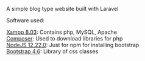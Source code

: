 A simple blog type website built with Laravel

Software used:

[Xampp 8.03](https://www.apachefriends.org/download.html): Contains php, MySQL, Apache<br/>
[Composer](https://getcomposer.org/download/): Used to download libraries for php<br/>
[NodeJS 12.22.0](https://nodejs.org/en/download/): Just for npm for installing bootstrap<br/>
[Bootstrap 4.6](https://getbootstrap.com/docs/5.0/getting-started/download/): Library of css classes<br/>
